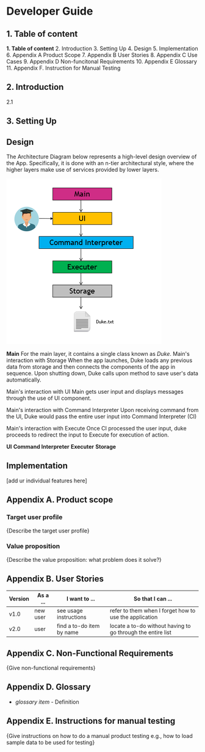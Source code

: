 # Developer Guide

## 1. Table of content
**1. Table of content**
2. Introduction
3. Setting Up 
4. Design 
5. Implementation
6. Appendix A Product Scope 
7. Appendix B User Stories 
8. Appendix C Use Cases 
9. Appendix D Non-funcitonal Requirements 
10. Appendix E Glossary 
11. Appendix F. Instruction for Manual Testing  

## 2. Introduction
2.1 

## 3. Setting Up


## Design

The Architecture Diagram below represents a high-level design overview of the App. Specifically, it is done with an n-tier architectural style, where the higher layers make use of services provided by lower layers. 

![here](Architecture_Diagram.PNG)

**Main**
For the main layer, it contains a single class known as *Duke*. 
Main's interaction with Storage 
When the app launches, Duke loads any previous data from storage and then connects the components of the app in sequence. Upon shutting down,  Duke calls upon method to save user's data automatically.  

Main's interaction with UI
Main gets user input and displays messages through the use of UI component. 

Main's interaction with Command Interpreter 
Upon receiving command from the UI, Duke would pass the entire user input into Command Interpreter (CI)

Main's interaction with Execute 
Once CI processed the user input, duke proceeds to redirect the input to Execute for execution of action. 

**UI**
**Command Interpreter**
**Executer**
**Storage**

## Implementation
[add ur individual features here]




## Appendix A. Product scope
### Target user profile

{Describe the target user profile}

### Value proposition

{Describe the value proposition: what problem does it solve?}

## Appendix B. User Stories

|Version| As a ... | I want to ... | So that I can ...|
|--------|----------|---------------|------------------|
|v1.0|new user|see usage instructions|refer to them when I forget how to use the application|
|v2.0|user|find a to-do item by name|locate a to-do without having to go through the entire list|

## Appendix C. Non-Functional Requirements

{Give non-functional requirements}

## Appendix D. Glossary

* *glossary item* - Definition

## Appendix E. Instructions for manual testing

{Give instructions on how to do a manual product testing e.g., how to load sample data to be used for testing}
<!--stackedit_data:
eyJoaXN0b3J5IjpbLTIxNDYyNTA1MTEsLTE2OTE0OTQyMzYsLT
I2MjY0MzMyOCwtMTg3MjEyNzAzNCw4MjY0MjA3MjYsMTQ2MDQ4
NzIyMCwxODE4NTAxOTUwLC0xODA2MDI2MCwyMDE1MDYyMTEwLD
ExNTIwOTkxODMsMTc1ODM5NzYxNF19
-->